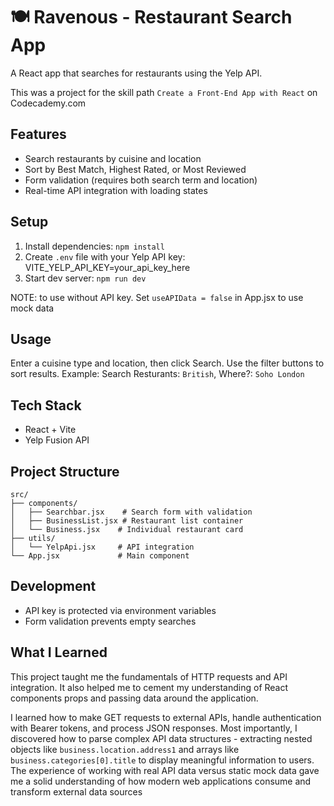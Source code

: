 # 🍽️ Ravenous - Restaurant Search App

A React app that searches for restaurants using the Yelp API.

This was a project for the skill path `Create a Front-End App with React` on Codecademy.com

## Features
- Search restaurants by cuisine and location
- Sort by Best Match, Highest Rated, or Most Reviewed
- Form validation (requires both search term and location)
- Real-time API integration with loading states

## Setup
1. Install dependencies: `npm install`
2. Create `.env` file with your Yelp API key: VITE_YELP_API_KEY=your_api_key_here
3. Start dev server: `npm run dev`

NOTE: to use without API key. Set `useAPIData = false` in App.jsx to use mock data

## Usage
Enter a cuisine type and location, then click Search. Use the filter buttons to sort results.
Example: Search Resturants: `British`, Where?: `Soho London`

## Tech Stack
- React + Vite
- Yelp Fusion API

## Project Structure
```
src/
├── components/
│   ├── Searchbar.jsx    # Search form with validation
│   ├── BusinessList.jsx # Restaurant list container
│   └── Business.jsx    # Individual restaurant card
├── utils/
│   └── YelpApi.jsx     # API integration
└── App.jsx             # Main component
```

## Development
- API key is protected via environment variables
- Form validation prevents empty searches


## What I Learned
This project taught me the fundamentals of HTTP requests and API integration. It also helped me to cement my understanding of React components props and passing data around the application. 

I learned how to make GET requests to external APIs, handle authentication with Bearer tokens, and process JSON responses. Most importantly, I discovered how to parse complex API data structures - extracting nested objects like `business.location.address1` and arrays like `business.categories[0].title` to display meaningful information to users. The experience of working with real API data versus static mock data gave me a solid understanding of how modern web applications consume and transform external data sources

